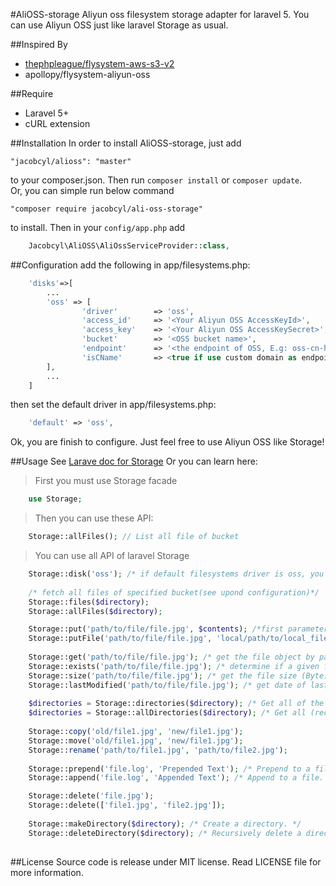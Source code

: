 #AliOSS-storage
Aliyun oss filesystem storage adapter for laravel 5. You can use Aliyun OSS just like laravel Storage as usual.

##Inspired By
- [thephpleague/flysystem-aws-s3-v2](https://github.com/thephpleague/flysystem-aws-s3-v2)
- apollopy/flysystem-aliyun-oss 

##Require
- Laravel 5+
- cURL extension

##Installation
In order to install AliOSS-storage, just add

    "jacobcyl/alioss": "master"

to your composer.json. Then run `composer install` or `composer update`.  
Or, you can simple run below command

    "composer require jacobcyl/ali-oss-storage"
    
to install.
Then in your `config/app.php` add
```php
    Jacobcyl\AliOSS\AliOssServiceProvider::class,
```
##Configuration
add the following in app/filesystems.php:
```php
    'disks'=>[
        ...
        'oss' => [
                'driver'        => 'oss',
                'access_id'     => '<Your Aliyun OSS AccessKeyId>',
                'access_key'    => '<Your Aliyun OSS AccessKeySecret>',
                'bucket'        => '<OSS bucket name>',
                'endpoint'      => '<the endpoint of OSS, E.g: oss-cn-hangzhou.aliyuncs.com> OR your custom domain, E.g:img.abc.com',
                'isCName'       => <true if use custom domain as endpoint or false>
        ],
        ...
    ]
```
then set the default driver in app/filesystems.php:
```php
    'default' => 'oss',
```
Ok, you are finish to configure. Just feel free to use Aliyun OSS like Storage!

##Usage
See [Larave doc for Storage](https://laravel.com/docs/5.2/filesystem#custom-filesystems)
Or you can learn here:

> First you must use Storage facade
```php
    use Storage;
```    
> Then you can use these API:
```php
    Storage::allFiles(); // List all file of bucket
```
> You can use all API of laravel Storage
```php
    Storage::disk('oss'); /* if default filesystems driver is oss, you can skip this step */
    
    /* fetch all files of specified bucket(see upond configuration)*/
    Storage::files($directory);
    Storage::allFiles($directory); 

    Storage::put('path/to/file/file.jpg', $contents); /*first parameter is the target file path, second paramter is file content */
    Storage::putFile('path/to/file/file.jpg', 'local/path/to/local_file.jpg'); /* upload file from local path */
    
    Storage::get('path/to/file/file.jpg'); /* get the file object by path */
    Storage::exists('path/to/file/file.jpg'); /* determine if a given file exists on the storage(OSS) */
    Storage::size('path/to/file/file.jpg'); /* get the file size (Byte) */
    Storage::lastModified('path/to/file/file.jpg'); /* get date of last modification */
    
    $directories = Storage::directories($directory); /* Get all of the directories within a given directory */
    $directories = Storage::allDirectories($directory); /* Get all (recursive) of the directories within a given directory */
    
    Storage::copy('old/file1.jpg', 'new/file1.jpg');
    Storage::move('old/file1.jpg', 'new/file1.jpg');
    Storage::rename('path/to/file1.jpg', 'path/to/file2.jpg');
    
    Storage::prepend('file.log', 'Prepended Text'); /* Prepend to a file. */
    Storage::append('file.log', 'Appended Text'); /* Append to a file. */

    Storage::delete('file.jpg');
    Storage::delete(['file1.jpg', 'file2.jpg']);
    
    Storage::makeDirectory($directory); /* Create a directory. */
    Storage::deleteDirectory($directory); /* Recursively delete a directory.It will delete all files within a given directory, SO Use with caution please. */
    
```
##License
Source code is release under MIT license. Read LICENSE file for more information.
